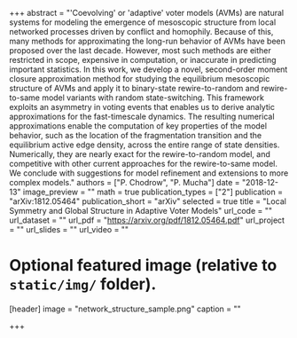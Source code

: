 +++
abstract = "'Coevolving' or 'adaptive' voter models (AVMs) are natural systems for modeling the emergence of mesoscopic structure from local networked processes driven by conflict and homophily. Because of this, many methods for approximating the long-run behavior of AVMs have been proposed over the last decade. However, most such methods are either restricted in scope, expensive in computation, or inaccurate in predicting important statistics. In this work, we develop a novel, second-order moment closure approximation method for studying the equilibrium mesoscopic structure of AVMs and apply it to binary-state rewire-to-random and rewire-to-same model variants with random state-switching. This framework exploits an asymmetry in voting events that enables us to derive analytic approximations for the fast-timescale dynamics. The resulting numerical approximations enable the computation of key properties of the model behavior, such as the location of the fragmentation transition and the equilibrium active edge density, across the entire range of state densities. Numerically, they are nearly exact for the rewire-to-random model, and competitive with other current approaches for the rewire-to-same model. We conclude with suggestions for model refinement and extensions to more complex models."
authors = ["P. Chodrow", "P. Mucha"]
date = "2018-12-13"
image_preview = ""
math = true
publication_types = ["2"]
publication = "arXiv:1812.05464"
publication_short = "arXiv"
selected = true
title = "Local Symmetry and Global Structure in Adaptive Voter Models"
url_code = ""
url_dataset = ""
url_pdf = "https://arxiv.org/pdf/1812.05464.pdf"
url_project = ""
url_slides = ""
url_video = ""

# Optional featured image (relative to `static/img/` folder).
[header]
image = "network_structure_sample.png"
caption = ""

+++
